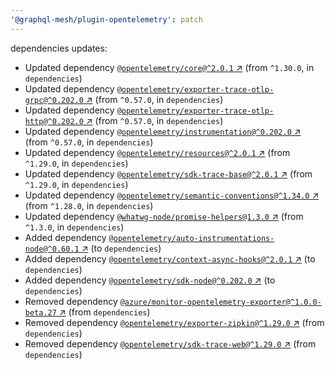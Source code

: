 ```yaml
---
'@graphql-mesh/plugin-opentelemetry': patch
---
```


dependencies updates: 

- Updated dependency [`@opentelemetry/core@^2.0.1` ↗︎](https://www.npmjs.com/package/@opentelemetry/core/v/2.0.1) (from `^1.30.0`, in `dependencies`)
- Updated dependency [`@opentelemetry/exporter-trace-otlp-grpc@^0.202.0` ↗︎](https://www.npmjs.com/package/@opentelemetry/exporter-trace-otlp-grpc/v/0.202.0) (from `^0.57.0`, in `dependencies`)
- Updated dependency [`@opentelemetry/exporter-trace-otlp-http@^0.202.0` ↗︎](https://www.npmjs.com/package/@opentelemetry/exporter-trace-otlp-http/v/0.202.0) (from `^0.57.0`, in `dependencies`)
- Updated dependency [`@opentelemetry/instrumentation@^0.202.0` ↗︎](https://www.npmjs.com/package/@opentelemetry/instrumentation/v/0.202.0) (from `^0.57.0`, in `dependencies`)
- Updated dependency [`@opentelemetry/resources@^2.0.1` ↗︎](https://www.npmjs.com/package/@opentelemetry/resources/v/2.0.1) (from `^1.29.0`, in `dependencies`)
- Updated dependency [`@opentelemetry/sdk-trace-base@^2.0.1` ↗︎](https://www.npmjs.com/package/@opentelemetry/sdk-trace-base/v/2.0.1) (from `^1.29.0`, in `dependencies`)
- Updated dependency [`@opentelemetry/semantic-conventions@^1.34.0` ↗︎](https://www.npmjs.com/package/@opentelemetry/semantic-conventions/v/1.34.0) (from `^1.28.0`, in `dependencies`)
- Updated dependency [`@whatwg-node/promise-helpers@1.3.0` ↗︎](https://www.npmjs.com/package/@whatwg-node/promise-helpers/v/1.3.0) (from `^1.3.0`, in `dependencies`)
- Added dependency [`@opentelemetry/auto-instrumentations-node@^0.60.1` ↗︎](https://www.npmjs.com/package/@opentelemetry/auto-instrumentations-node/v/0.60.1) (to `dependencies`)
- Added dependency [`@opentelemetry/context-async-hooks@^2.0.1` ↗︎](https://www.npmjs.com/package/@opentelemetry/context-async-hooks/v/2.0.1) (to `dependencies`)
- Added dependency [`@opentelemetry/sdk-node@^0.202.0` ↗︎](https://www.npmjs.com/package/@opentelemetry/sdk-node/v/0.202.0) (to `dependencies`)
- Removed dependency [`@azure/monitor-opentelemetry-exporter@^1.0.0-beta.27` ↗︎](https://www.npmjs.com/package/@azure/monitor-opentelemetry-exporter/v/1.0.0) (from `dependencies`)
- Removed dependency [`@opentelemetry/exporter-zipkin@^1.29.0` ↗︎](https://www.npmjs.com/package/@opentelemetry/exporter-zipkin/v/1.29.0) (from `dependencies`)
- Removed dependency [`@opentelemetry/sdk-trace-web@^1.29.0` ↗︎](https://www.npmjs.com/package/@opentelemetry/sdk-trace-web/v/1.29.0) (from `dependencies`)
